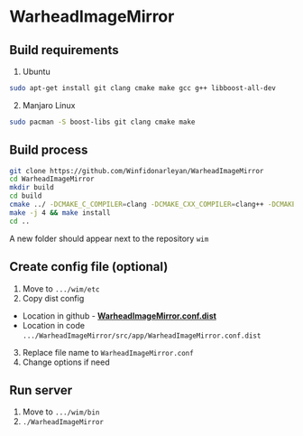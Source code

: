 # WarheadImageMirror

## Build requirements

1. Ubuntu

```sh
sudo apt-get install git clang cmake make gcc g++ libboost-all-dev
```

2. Manjaro Linux

```sh
sudo pacman -S boost-libs git clang cmake make
```

## Build process

```sh
git clone https://github.com/Winfidonarleyan/WarheadImageMirror
cd WarheadImageMirror
mkdir build
cd build
cmake ../ -DCMAKE_C_COMPILER=clang -DCMAKE_CXX_COMPILER=clang++ -DCMAKE_INSTALL_PREFIX=../../wim
make -j 4 && make install
cd ..
```

A new folder should appear next to the repository `wim`

## Create config file (optional)
1. Move to `.../wim/etc`
2. Copy dist config
* Location in github - **[WarheadImageMirror.conf.dist](https://github.com/Winfidonarleyan/WarheadImageMirror/blob/master/src/app/WarheadImageMirror.conf.dist)**
* Location in code `.../WarheadImageMirror/src/app/WarheadImageMirror.conf.dist`
3. Replace file name to `WarheadImageMirror.conf`
4. Change options if need

## Run server
1. Move to `.../wim/bin`
2. `./WarheadImageMirror`
